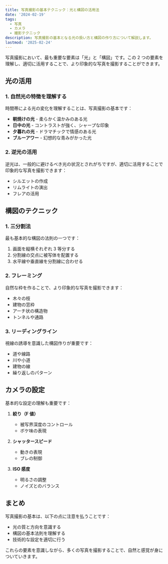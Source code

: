 ```yaml
---
title: 写真撮影の基本テクニック：光と構図の活用法
date: '2024-02-19'
tags:
  - 写真
  - カメラ
  - 撮影テクニック
description: 写真撮影の基本となる光の扱い方と構図の作り方について解説します。
lastmod: '2025-02-24'
---
```


写真撮影において、最も重要な要素は「光」と「構図」です。この 2 つの要素を理解し、適切に活用することで、より印象的な写真を撮影することができます。

## 光の活用

### 1. 自然光の特徴を理解する

時間帯による光の変化を理解することは、写真撮影の基本です：

- **朝焼けの光** - 柔らかく温かみのある光
- **日中の光** - コントラストが強く、シャープな印象
- **夕暮れの光** - ドラマチックで情感のある光
- **ブルーアワー** - 幻想的な青みがかった光

### 2. 逆光の活用

逆光は、一般的に避けるべき光の状況とされがちですが、適切に活用することで印象的な写真を撮影できます：

- シルエットの作成
- リムライトの演出
- フレアの活用

## 構図のテクニック

### 1. 三分割法

最も基本的な構図の法則の一つです：

1. 画面を縦横それぞれ 3 等分する
2. 分割線の交点に被写体を配置する
3. 水平線や垂直線を分割線に合わせる

### 2. フレーミング

自然な枠を作ることで、より印象的な写真を撮影できます：

- 木々の枝
- 建物の窓枠
- アーチ状の構造物
- トンネルや通路

### 3. リーディングライン

視線の誘導を意識した構図作りが重要です：

- 道や線路
- 川や小道
- 建物の線
- 繰り返しのパターン

## カメラの設定

基本的な設定の理解も重要です：

1. **絞り（F 値）**

   - 被写界深度のコントロール
   - ボケ味の表現

2. **シャッタースピード**

   - 動きの表現
   - ブレの制御

3. **ISO 感度**
   - 明るさの調整
   - ノイズとのバランス

## まとめ

写真撮影の基本は、以下の点に注意を払うことです：

- 光の質と方向を意識する
- 構図の基本法則を理解する
- 技術的な設定を適切に行う

これらの要素を意識しながら、多くの写真を撮影することで、自然と感覚が身についていきます。
